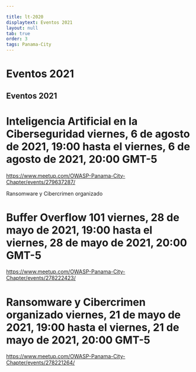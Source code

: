 ```yaml
---

title: lt-2020
displaytext: Eventos 2021
layout: null
tab: true
order: 3
tags: Panama-City
---
```


# Eventos 2021

## Eventos 2021

# Inteligencia Artificial en la Ciberseguridad   viernes, 6 de agosto de 2021, 19:00 hasta el viernes, 6 de agosto de 2021, 20:00 GMT-5

https://www.meetup.com/OWASP-Panama-City-Chapter/events/279637287/


Ransomware y Cibercrimen organizado
#  Buffer Overflow 101 viernes, 28 de mayo de 2021, 19:00 hasta el viernes, 28 de mayo de 2021, 20:00 GMT-5

https://www.meetup.com/OWASP-Panama-City-Chapter/events/278222423/


#  Ransomware y Cibercrimen organizado viernes, 21 de mayo de 2021, 19:00 hasta el viernes, 21 de mayo de 2021, 20:00 GMT-5

https://www.meetup.com/OWASP-Panama-City-Chapter/events/278221264/

<style>
img[alt="FOTO1"] { 
  max-width:  400px; 
  display: block;
}
</style> 
